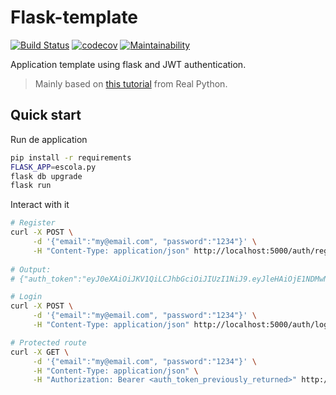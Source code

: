 # Flask-template

[![Build Status](https://travis-ci.com/ltaniguti/flask-template.svg?branch=master)](https://travis-ci.com/ltaniguti/flask-template)  [![codecov](https://codecov.io/gh/ltaniguti/flask-template/branch/master/graph/badge.svg)](https://codecov.io/gh/ltaniguti/flask-template)  [![Maintainability](https://api.codeclimate.com/v1/badges/58781f4fb4ba514471f8/maintainability)](https://codeclimate.com/github/ltaniguti/flask-template/maintainability)

Application template using flask and JWT authentication.

> Mainly based on [this tutorial](https://realpython.com/token-based-authentication-with-flask/) from Real Python.

## Quick start

Run de application

```bash
pip install -r requirements
FLASK_APP=escola.py
flask db upgrade
flask run
```

Interact with it

```bash
# Register
curl -X POST \
     -d '{"email":"my@email.com", "password":"1234"}' \
     -H "Content-Type: application/json" http://localhost:5000/auth/register
     
# Output:
# {"auth_token":"eyJ0eXAiOiJKV1QiLCJhbGciOiJIUzI1NiJ9.eyJleHAiOjE1NDMwNzc5MjcsImlhdCI6MTU0MzA3NzkyMiwic3ViIjoxfQ.dPmFuSx9diBHcWjWMWPc5hhNHOmxx3axSx8T9hjFNkk","message":"Successfully registered.","status":"success"}

# Login
curl -X POST \
     -d '{"email":"my@email.com", "password":"1234"}' \
     -H "Content-Type: application/json" http://localhost:5000/auth/login

# Protected route
curl -X GET \
     -d '{"email":"my@email.com", "password":"1234"}' \
     -H "Content-Type: application/json" \
     -H "Authorization: Bearer <auth_token_previously_returned>" http://localhost:5000/auth/status

```
